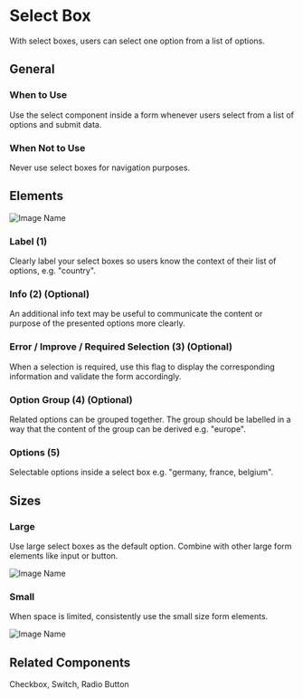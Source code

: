 # Select Box

With select boxes, users can select one option from a list of options.

## General

### When to Use

Use the select component inside a form whenever users select from a list of options and submit data.

### When Not to Use

Never use select boxes for navigation purposes.

## Elements

![Image Name](/assets/3_components/select-box/image-20200811101628432.png)

### Label (1)

Clearly label your select boxes so users know the context of their list of options, e.g. "country".

### Info (2) (Optional)

An additional info text may be useful to communicate the content or purpose of the presented options more clearly.

### Error / Improve / Required Selection (3) (Optional)

When a selection is required, use this flag to display the corresponding information and validate the form accordingly.

### Option Group (4) (Optional)

Related options can be grouped together. The group should be labelled in a way that the content of the group can be derived e.g. "europe".

### Options (5)

Selectable options inside a select box e.g. "germany, france, belgium".

## Sizes

### Large

Use large select boxes as the default option. Combine with other large form elements like input or button.

![Image Name](/assets/3_components/select-box/image-20200811101326475.png)

### Small

When space is limited, consistently use the small size form elements.

![Image Name](/assets/3_components/select-box/image-20200811101332899.png)

## Related Components

Checkbox, Switch, Radio Button
